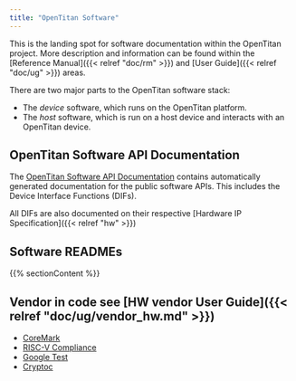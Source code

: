 ```yaml
---
title: "OpenTitan Software"
---
```


This is the landing spot for software documentation within the OpenTitan project.
More description and information can be found within the [Reference Manual]({{< relref "doc/rm" >}}) and [User Guide]({{< relref "doc/ug" >}}) areas.

There are two major parts to the OpenTitan software stack:

* The _device_ software, which runs on the OpenTitan platform.
* The _host_ software, which is run on a host device and interacts with an OpenTitan device.

## OpenTitan Software API Documentation

The [OpenTitan Software API Documentation](/sw/apis/) contains automatically generated documentation for the public software APIs.
This includes the Device Interface Functions (DIFs).

All DIFs are also documented on their respective [Hardware IP Specification]({{< relref "hw" >}})

## Software READMEs

{{% sectionContent %}}

## Vendor in code see [HW vendor User Guide]({{< relref "doc/ug/vendor_hw.md" >}})

* [CoreMark](https://github.com/eembc/coremark)
* [RISC-V Compliance](https://github.com/riscv/riscv-compliance)
* [Google Test](https://github.com/google/googletest)
* [Cryptoc](https://chromium.googlesource.com/chromiumos/third_party/cryptoc/)
